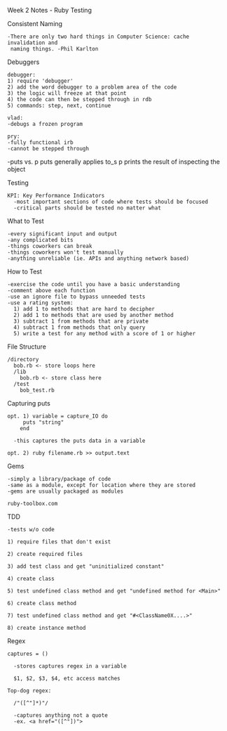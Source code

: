 Week 2 Notes - Ruby Testing

  Consistent Naming

    -There are only two hard things in Computer Science: cache invalidation and
     naming things. -Phil Karlton


  Debuggers

    debugger:
    1) require 'debugger'
    2) add the word debugger to a problem area of the code
    3) the logic will freeze at that point
    4) the code can then be stepped through in rdb
    5) commands: step, next, continue

    vlad:
    -debugs a frozen program

    pry:
    -fully functional irb
    -cannot be stepped through

  -puts vs. p
  puts generally applies to_s
  p prints the result of inspecting the object


  Testing

    KPI: Key Performance Indicators
      -most important sections of code where tests should be focused
      -critical parts should be tested no matter what


  What to Test

    -every significant input and output
    -any complicated bits
    -things coworkers can break
    -things coworkers won't test manually
    -anything unreliable (ie. APIs and anything network based)


  How to Test

    -exercise the code until you have a basic understanding
    -comment above each function
    -use an ignore file to bypass unneeded tests
    -use a rating system:
      1) add 1 to methods that are hard to decipher
      2) add 1 to methods that are used by another method
      3) subtract 1 from methods that are private
      4) subtract 1 from methods that only query
      5) write a test for any method with a score of 1 or higher


  File Structure

    /directory
      bob.rb <- store loops here
      /lib
        bob.rb <- store class here
      /test
        bob_test.rb

  Capturing puts

    opt. 1) variable = capture_IO do
         puts "string"
        end

      -this captures the puts data in a variable

    opt. 2) ruby filename.rb >> output.text


  Gems

    -simply a library/package of code
    -same as a module, except for location where they are stored
    -gems are usually packaged as modules

    ruby-toolbox.com


  TDD

    -tests w/o code

    1) require files that don't exist

    2) create required files

    3) add test class and get "uninitialized constant"

    4) create class

    5) test undefined class method and get "undefined method for <Main>"

    6) create class method

    7) test undefined class method and get "#<ClassName0X....>"

    8) create instance method


  Regex

    captures = ()

      -stores captures regex in a variable

      $1, $2, $3, $4, etc access matches

    Top-dog regex:

      /"([^"]*)"/

      -captures anything not a quote
      -ex. <a href="([^"])">

